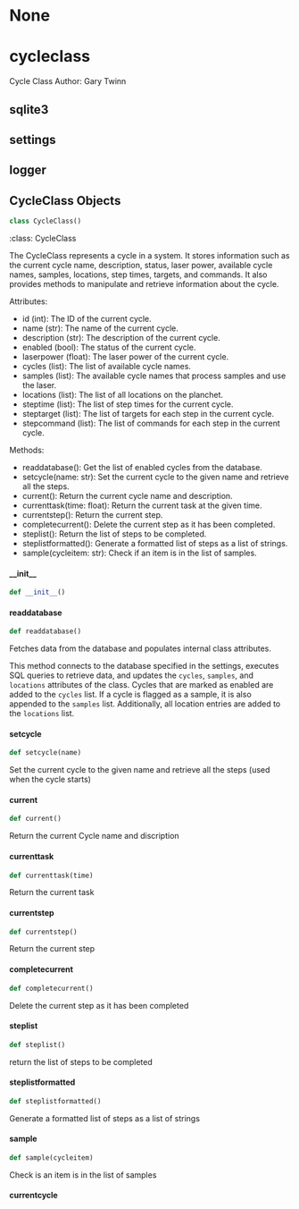 # None

<a id="cycleclass"></a>

# cycleclass

Cycle Class
Author: Gary Twinn

<a id="cycleclass.sqlite3"></a>

## sqlite3

<a id="cycleclass.settings"></a>

## settings

<a id="cycleclass.logger"></a>

## logger

<a id="cycleclass.CycleClass"></a>

## CycleClass Objects

```python
class CycleClass()
```

:class: CycleClass

The CycleClass represents a cycle in a system. It stores information such as the current cycle name, description,
 status, laser power, available cycle names, samples, locations, step times, targets, and commands.
 It also provides methods to manipulate and retrieve information about the cycle.

Attributes:
- id (int): The ID of the current cycle.
- name (str): The name of the current cycle.
- description (str): The description of the current cycle.
- enabled (bool): The status of the current cycle.
- laserpower (float): The laser power of the current cycle.
- cycles (list): The list of available cycle names.
- samples (list): The available cycle names that process samples and use the laser.
- locations (list): The list of all locations on the planchet.
- steptime (list): The list of step times for the current cycle.
- steptarget (list): The list of targets for each step in the current cycle.
- stepcommand (list): The list of commands for each step in the current cycle.

Methods:
- readdatabase(): Get the list of enabled cycles from the database.
- setcycle(name: str): Set the current cycle to the given name and retrieve all the steps.
- current(): Return the current cycle name and description.
- currenttask(time: float): Return the current task at the given time.
- currentstep(): Return the current step.
- completecurrent(): Delete the current step as it has been completed.
- steplist(): Return the list of steps to be completed.
- steplistformatted(): Generate a formatted list of steps as a list of strings.
- sample(cycleitem: str): Check if an item is in the list of samples.

<a id="cycleclass.CycleClass.__init__"></a>

#### \_\_init\_\_

```python
def __init__()
```

<a id="cycleclass.CycleClass.readdatabase"></a>

#### readdatabase

```python
def readdatabase()
```

Fetches data from the database and populates internal class attributes.

This method connects to the database specified in the settings, executes SQL
queries to retrieve data, and updates the `cycles`, `samples`, and `locations`
attributes of the class. Cycles that are marked as enabled are added to the
`cycles` list. If a cycle is flagged as a sample, it is also appended to
the `samples` list. Additionally, all location entries are added to the
`locations` list.

<a id="cycleclass.CycleClass.setcycle"></a>

#### setcycle

```python
def setcycle(name)
```

Set the current cycle to the given name and retrieve all the steps (used when the cycle starts)

<a id="cycleclass.CycleClass.current"></a>

#### current

```python
def current()
```

Return the current Cycle name and discription

<a id="cycleclass.CycleClass.currenttask"></a>

#### currenttask

```python
def currenttask(time)
```

Return the current task

<a id="cycleclass.CycleClass.currentstep"></a>

#### currentstep

```python
def currentstep()
```

Return the current step

<a id="cycleclass.CycleClass.completecurrent"></a>

#### completecurrent

```python
def completecurrent()
```

Delete the current step as it has been completed

<a id="cycleclass.CycleClass.steplist"></a>

#### steplist

```python
def steplist()
```

return the list of steps to be completed

<a id="cycleclass.CycleClass.steplistformatted"></a>

#### steplistformatted

```python
def steplistformatted()
```

Generate a formatted list of steps as a list of strings

<a id="cycleclass.CycleClass.sample"></a>

#### sample

```python
def sample(cycleitem)
```

Check is an item is in the list of samples

<a id="cycleclass.currentcycle"></a>

#### currentcycle

